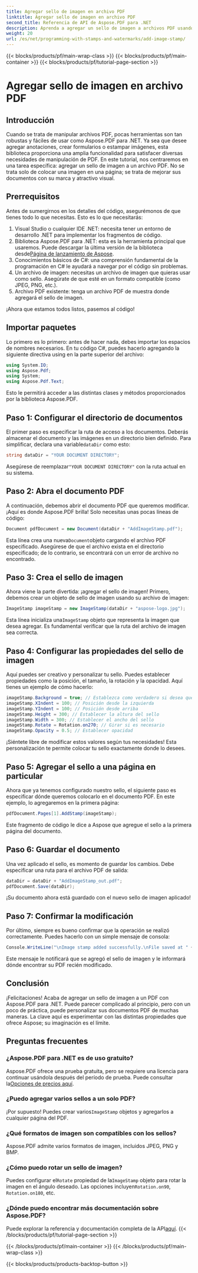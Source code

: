 ```yaml
---
title: Agregar sello de imagen en archivo PDF
linktitle: Agregar sello de imagen en archivo PDF
second_title: Referencia de API de Aspose.PDF para .NET
description: Aprenda a agregar un sello de imagen a archivos PDF usando Aspose.PDF para .NET con guía paso a paso y código de ejemplo.
weight: 20
url: /es/net/programming-with-stamps-and-watermarks/add-image-stamp/
---
```


{{< blocks/products/pf/main-wrap-class >}}
{{< blocks/products/pf/main-container >}}
{{< blocks/products/pf/tutorial-page-section >}}

# Agregar sello de imagen en archivo PDF

## Introducción

Cuando se trata de manipular archivos PDF, pocas herramientas son tan robustas y fáciles de usar como Aspose.PDF para .NET. Ya sea que desee agregar anotaciones, crear formularios o estampar imágenes, esta biblioteca proporciona una amplia funcionalidad para satisfacer diversas necesidades de manipulación de PDF. En este tutorial, nos centraremos en una tarea específica: agregar un sello de imagen a un archivo PDF. No se trata solo de colocar una imagen en una página; se trata de mejorar sus documentos con su marca y atractivo visual.

## Prerrequisitos

Antes de sumergirnos en los detalles del código, asegurémonos de que tienes todo lo que necesitas. Esto es lo que necesitarás:

1. Visual Studio o cualquier IDE .NET: necesita tener un entorno de desarrollo .NET para implementar los fragmentos de código.
2.  Biblioteca Aspose.PDF para .NET: esta es la herramienta principal que usaremos. Puede descargar la última versión de la biblioteca desde[Página de lanzamiento de Aspose](https://releases.aspose.com/pdf/net/).
3. Conocimientos básicos de C#: una comprensión fundamental de la programación en C# le ayudará a navegar por el código sin problemas.
4. Un archivo de imagen: necesitas un archivo de imagen que quieras usar como sello. Asegúrate de que esté en un formato compatible (como JPEG, PNG, etc.).
5. Archivo PDF existente: tenga un archivo PDF de muestra donde agregará el sello de imagen.

¡Ahora que estamos todos listos, pasemos al código!

## Importar paquetes

Lo primero es lo primero: antes de hacer nada, debes importar los espacios de nombres necesarios. En tu código C#, puedes hacerlo agregando la siguiente directiva using en la parte superior del archivo:

```csharp
using System.IO;
using Aspose.Pdf;
using System;
using Aspose.Pdf.Text;
```

Esto le permitirá acceder a las distintas clases y métodos proporcionados por la biblioteca Aspose.PDF.

## Paso 1: Configurar el directorio de documentos

 El primer paso es especificar la ruta de acceso a los documentos. Deberás almacenar el documento y las imágenes en un directorio bien definido. Para simplificar, declara una variable`dataDir` como esto:

```csharp
string dataDir = "YOUR DOCUMENT DIRECTORY";
```

 Asegúrese de reemplazar`"YOUR DOCUMENT DIRECTORY"` con la ruta actual en su sistema.

## Paso 2: Abra el documento PDF

A continuación, debemos abrir el documento PDF que queremos modificar. ¡Aquí es donde Aspose.PDF brilla! Solo necesitas unas pocas líneas de código:

```csharp
Document pdfDocument = new Document(dataDir + "AddImageStamp.pdf");
```

 Esta línea crea una nueva`Document`objeto cargando el archivo PDF especificado. Asegúrese de que el archivo exista en el directorio especificado; de lo contrario, se encontrará con un error de archivo no encontrado.

## Paso 3: Crea el sello de imagen

Ahora viene la parte divertida: ¡agregar el sello de imagen! Primero, debemos crear un objeto de sello de imagen usando su archivo de imagen:

```csharp
ImageStamp imageStamp = new ImageStamp(dataDir + "aspose-logo.jpg");
```

 Esta línea inicializa una`ImageStamp` objeto que representa la imagen que desea agregar. Es fundamental verificar que la ruta del archivo de imagen sea correcta.

## Paso 4: Configurar las propiedades del sello de imagen

Aquí puedes ser creativo y personalizar tu sello. Puedes establecer propiedades como la posición, el tamaño, la rotación y la opacidad. Aquí tienes un ejemplo de cómo hacerlo:

```csharp
imageStamp.Background = true; // Establezca como verdadero si desea que el sello esté en el fondo.
imageStamp.XIndent = 100; // Posición desde la izquierda
imageStamp.YIndent = 100; // Posición desde arriba
imageStamp.Height = 300; // Establecer la altura del sello
imageStamp.Width = 300; // Establecer el ancho del sello
imageStamp.Rotate = Rotation.on270; // Girar si es necesario
imageStamp.Opacity = 0.5; // Establecer opacidad
```

¡Siéntete libre de modificar estos valores según tus necesidades! Esta personalización te permite colocar tu sello exactamente donde lo desees.

## Paso 5: Agregar el sello a una página en particular

Ahora que ya tenemos configurado nuestro sello, el siguiente paso es especificar dónde queremos colocarlo en el documento PDF. En este ejemplo, lo agregaremos en la primera página:

```csharp
pdfDocument.Pages[1].AddStamp(imageStamp);
```

Este fragmento de código le dice a Aspose que agregue el sello a la primera página del documento.

## Paso 6: Guardar el documento

Una vez aplicado el sello, es momento de guardar los cambios. Debe especificar una ruta para el archivo PDF de salida:

```csharp
dataDir = dataDir + "AddImageStamp_out.pdf";
pdfDocument.Save(dataDir);
```

¡Su documento ahora está guardado con el nuevo sello de imagen aplicado!

## Paso 7: Confirmar la modificación

Por último, siempre es bueno confirmar que la operación se realizó correctamente. Puedes hacerlo con un simple mensaje de consola:

```csharp
Console.WriteLine("\nImage stamp added successfully.\nFile saved at " + dataDir);
```

Este mensaje le notificará que se agregó el sello de imagen y le informará dónde encontrar su PDF recién modificado.

## Conclusión

¡Felicitaciones! Acaba de agregar un sello de imagen a un PDF con Aspose.PDF para .NET. Puede parecer complicado al principio, pero con un poco de práctica, puede personalizar sus documentos PDF de muchas maneras. La clave aquí es experimentar con las distintas propiedades que ofrece Aspose; su imaginación es el límite.

## Preguntas frecuentes

### ¿Aspose.PDF para .NET es de uso gratuito?  
 Aspose.PDF ofrece una prueba gratuita, pero se requiere una licencia para continuar usándola después del período de prueba. Puede consultar la[Opciones de precios aquí](https://purchase.aspose.com/buy).

### ¿Puedo agregar varios sellos a un solo PDF?  
 ¡Por supuesto! Puedes crear varios`ImageStamp` objetos y agregarlos a cualquier página del PDF.

### ¿Qué formatos de imagen son compatibles con los sellos?  
Aspose.PDF admite varios formatos de imagen, incluidos JPEG, PNG y BMP.

### ¿Cómo puedo rotar un sello de imagen?  
 Puedes configurar el`Rotate` propiedad de la`ImageStamp` objeto para rotar la imagen en el ángulo deseado. Las opciones incluyen`Rotation.on90`, `Rotation.on180`, etc.

### ¿Dónde puedo encontrar más documentación sobre Aspose.PDF?  
 Puede explorar la referencia y documentación completa de la API[aquí](https://reference.aspose.com/pdf/net/).
{{< /blocks/products/pf/tutorial-page-section >}}

{{< /blocks/products/pf/main-container >}}
{{< /blocks/products/pf/main-wrap-class >}}

{{< blocks/products/products-backtop-button >}}
